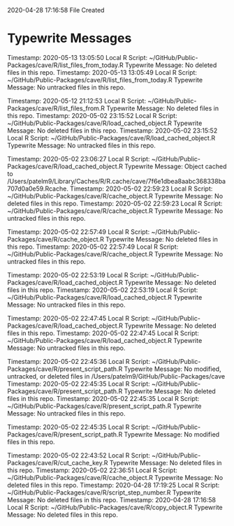 2020-04-28 17:16:58 	File Created

# Typewrite Messages
Timestamp:	2020-05-13 13:05:50
Local R Script:	~/GitHub/Public-Packages/cave/R/list_files_from_today.R
Typewrite Message:	No deleted files in this repo.
Timestamp:	2020-05-13 13:05:49
Local R Script:	~/GitHub/Public-Packages/cave/R/list_files_from_today.R
Typewrite Message:	No untracked files in this repo.

Timestamp:	2020-05-12 21:12:53
Local R Script:	~/GitHub/Public-Packages/cave/R/list_files_from.R
Typewrite Message:	No deleted files in this repo.
Timestamp:	2020-05-02 23:15:52
Local R Script:	~/GitHub/Public-Packages/cave/R/load_cached_object.R
Typewrite Message:	No deleted files in this repo.
Timestamp:	2020-05-02 23:15:52
Local R Script:	~/GitHub/Public-Packages/cave/R/load_cached_object.R
Typewrite Message:	No untracked files in this repo.

Timestamp:	2020-05-02 23:06:27
Local R Script:	~/GitHub/Public-Packages/cave/R/load_cached_object.R
Typewrite Message:	Object cached to /Users/patelm9/Library/Caches/R/R.cache/cave/7f6e1dbea8aabc368338ba707d0a0e59.Rcache.
Timestamp:	2020-05-02 22:59:23
Local R Script:	~/GitHub/Public-Packages/cave/R/cache_object.R
Typewrite Message:	No deleted files in this repo.
Timestamp:	2020-05-02 22:59:23
Local R Script:	~/GitHub/Public-Packages/cave/R/cache_object.R
Typewrite Message:	No untracked files in this repo.

Timestamp:	2020-05-02 22:57:49
Local R Script:	~/GitHub/Public-Packages/cave/R/cache_object.R
Typewrite Message:	No deleted files in this repo.
Timestamp:	2020-05-02 22:57:49
Local R Script:	~/GitHub/Public-Packages/cave/R/cache_object.R
Typewrite Message:	No untracked files in this repo.

Timestamp:	2020-05-02 22:53:19
Local R Script:	~/GitHub/Public-Packages/cave/R/load_cached_object.R
Typewrite Message:	No deleted files in this repo.
Timestamp:	2020-05-02 22:53:19
Local R Script:	~/GitHub/Public-Packages/cave/R/load_cached_object.R
Typewrite Message:	No untracked files in this repo.

Timestamp:	2020-05-02 22:47:45
Local R Script:	~/GitHub/Public-Packages/cave/R/load_cached_object.R
Typewrite Message:	No deleted files in this repo.
Timestamp:	2020-05-02 22:47:45
Local R Script:	~/GitHub/Public-Packages/cave/R/load_cached_object.R
Typewrite Message:	No untracked files in this repo.

Timestamp:	2020-05-02 22:45:36
Local R Script:	~/GitHub/Public-Packages/cave/R/present_script_path.R
Typewrite Message:	No modified, untracked, or deleted files in /Users/patelm9/GitHub/Public-Packages/cave
Timestamp:	2020-05-02 22:45:35
Local R Script:	~/GitHub/Public-Packages/cave/R/present_script_path.R
Typewrite Message:	No deleted files in this repo.
Timestamp:	2020-05-02 22:45:35
Local R Script:	~/GitHub/Public-Packages/cave/R/present_script_path.R
Typewrite Message:	No untracked files in this repo.

Timestamp:	2020-05-02 22:45:35
Local R Script:	~/GitHub/Public-Packages/cave/R/present_script_path.R
Typewrite Message:	No modified files in this repo.

Timestamp:	2020-05-02 22:43:52
Local R Script:	~/GitHub/Public-Packages/cave/R/cut_cache_key.R
Typewrite Message:	No deleted files in this repo.
Timestamp:	2020-05-02 22:36:51
Local R Script:	~/GitHub/Public-Packages/cave/R/cache_object.R
Typewrite Message:	No deleted files in this repo.
Timestamp:	2020-04-28 17:19:25
Local R Script:	~/GitHub/Public-Packages/cave/R/script_step_number.R
Typewrite Message:	No deleted files in this repo.
Timestamp:	2020-04-28 17:16:58
Local R Script:	~/GitHub/Public-Packages/cave/R/copy_object.R
Typewrite Message:	No deleted files in this repo.

